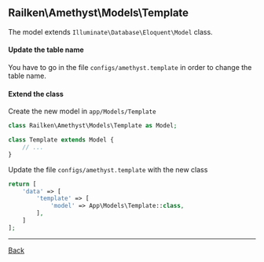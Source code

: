 ## Railken\Amethyst\Models\Template

The model extends ```Illuminate\Database\Eloquent\Model``` class.

#### Update the table name
You have to go in the file `configs/amethyst.template` in order to change the table name.

#### Extend the class

Create the new model in `app/Models/Template`
```php
class Railken\Amethyst\Models\Template as Model;

class Template extends Model {
	// ...
}
```
Update the file `configs/amethyst.template` with the new class
```php
return [
    'data' => [
        'template' => [
            'model' => App\Models\Template::class,
        ],
    ]
];
```

---
[Back](index.md)